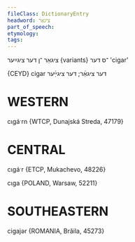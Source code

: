 ```yaml
---
fileClass: DictionaryEntry
headword: ציגאַר
part_of_speech: 
etymology: 
tags: 
---
```

ציגאַר
־ן
דער
ציגײַער {variants}
־ס
דער
'cigar'

{CEYD}
cigar	דער ציגאַ֜ר; דער ציגײַ֜ער

WESTERN
========

cɩgáˑrn {WTCP, Dunajská Streda, 47179}

CENTRAL
========

cɩgáˑr {ETCP, Mukachevo, 48226}

cɩga {POLAND, Warsaw, 52211}

SOUTHEASTERN
==============

cigajər {ROMANIA, Brăila, 45273}
